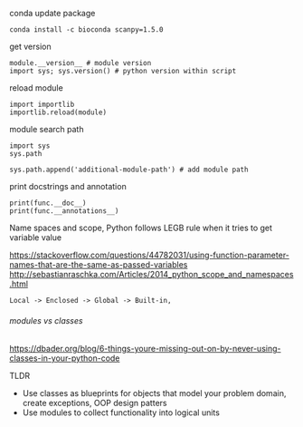 conda update package

    conda install -c bioconda scanpy=1.5.0
    
get version 

    module.__version__ # module version
    import sys; sys.version() # python version within script
    
reload module

    import importlib
    importlib.reload(module)
    
module search path

    import sys
    sys.path
    
    sys.path.append('additional-module-path') # add module path

print docstrings and annotation

    print(func.__doc__)
    print(func.__annotations__)

Name spaces and scope, Python follows LEGB rule when it tries to get variable value

https://stackoverflow.com/questions/44782031/using-function-parameter-names-that-are-the-same-as-passed-variables
http://sebastianraschka.com/Articles/2014_python_scope_and_namespaces.html

    Local -> Enclosed -> Global -> Built-in,

###### modules vs classes

https://dbader.org/blog/6-things-youre-missing-out-on-by-never-using-classes-in-your-python-code

TLDR
* Use classes as blueprints for objects that model your problem domain, create exceptions, OOP design patters
* Use modules to collect functionality into logical units
